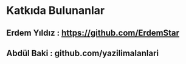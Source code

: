 # Katkıda Bulunanlar

## Erdem Yıldız : https://github.com/ErdemStar

## Abdül Baki : github.com/yazilimalanlari
